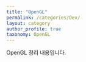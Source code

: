 ```yaml
---
title: "OpenGL"
permalink: /categories/Dev/
layout: category
author_profile: true
taxonomy: OpenGL
---
```


OpenGL 정리 내용입니다.
